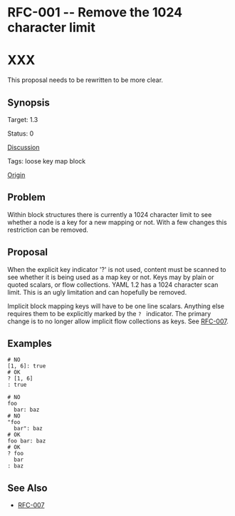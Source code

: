 RFC-001 -- Remove the 1024 character limit
==========================================

# XXX

This proposal needs to be rewritten to be more clear.


## Synopsis

Target: 1.3

Status: 0

[Discussion](../../issues/0)

Tags: loose key map block

[Origin](../../wiki/RFC-001)


## Problem

Within block structures there is currently a 1024 character limit to see whether a node is a key for a new mapping or not.
With a few changes this restriction can be removed.


## Proposal

When the explicit key indicator '?' is not used, content must be scanned to see whether it is being used as a map key or not.
Keys may by plain or quoted scalars, or flow collections.
YAML 1.2 has a 1024 character scan limit.
This is an ugly limitation and can hopefully be removed.

Implicit block mapping keys will have to be one line scalars.
Anything else requires them to be explicitly marked by the `? ` indicator.
The primary change is to no longer allow implicit flow collections as keys.
See [RFC-007](RFC-007.md).


## Examples

```
# NO
[1, 6]: true
# OK
? [1, 6]
: true

# NO
foo
  bar: baz
# NO
"foo
  bar": baz
# OK
foo bar: baz
# OK
? foo
  bar
: baz
```


## See Also

* [RFC-007](RFC-007.md)
